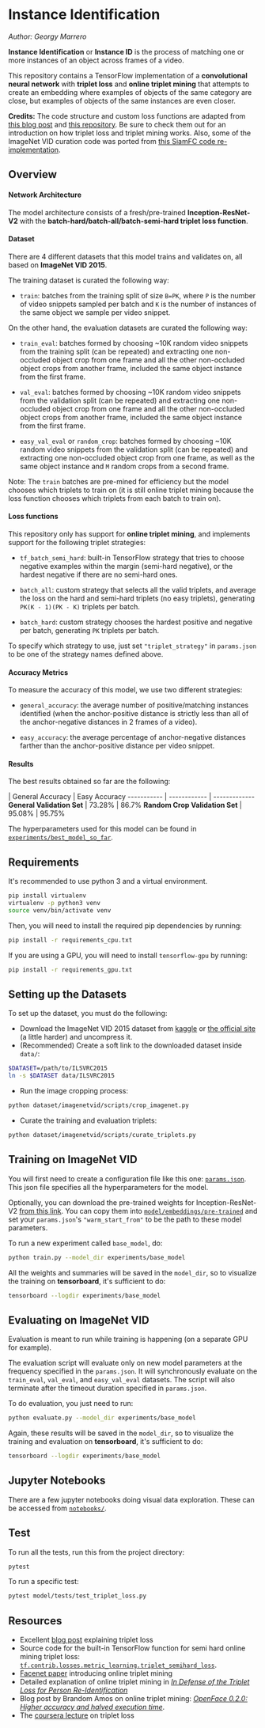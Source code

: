 # Instance Identification
*Author: Georgy Marrero*

**Instance Identification** or **Instance ID** is the process of matching one or more instances of an object across frames of a video.

This repository contains a TensorFlow implementation of a **convolutional neural network** with **triplet loss** and **online triplet mining** that attempts to create an embedding where examples of objects of the same category are close, but examples of objects of the same instances are even closer.

**Credits:** The code structure and custom loss functions are adapted from [this blog post](https://omoindrot.github.io/triplet-loss) and [this repository](https://github.com/omoindrot/tensorflow-triplet-loss). Be sure to check them out for an introduction on how triplet loss and triplet mining works. Also, some of the ImageNet VID curation code was ported from [this SiamFC code re-implementation](https://github.com/bilylee/SiamFC-TensorFlow).

## Overview

#### Network Architecture

The model architecture consists of a fresh/pre-trained **Inception-ResNet-V2** with the **batch-hard/batch-all/batch-semi-hard triplet loss function**.

#### Dataset

There are 4 different datasets that this model trains and validates on, all based on **ImageNet VID 2015**.

The training dataset is curated the following way:

- `train`: batches from the training split of size `B=PK`, where `P` is the number of video snippets sampled per batch and `K` is the number of instances of the same object we sample per video snippet.

On the other hand, the evaluation datasets are curated the following way:

- `train_eval`: batches formed by choosing ~10K random video snippets from the training split (can be repeated) and extracting one non-occluded object crop from one frame and all the other non-occluded object crops from another frame, included the same object instance from the first frame.

- `val_eval`: batches formed by choosing ~10K random video snippets from the validation split (can be repeated) and extracting one non-occluded object crop from one frame and all the other non-occluded object crops from another frame, included the same object instance from the first frame.

- `easy_val_eval` or `random_crop`: batches formed by choosing ~10K random video snippets from the validation split (can be repeated) and extracting one non-occluded object crop from one frame, as well as the same object instance and `M` random crops from a second frame.

Note: The `train` batches are pre-mined for efficiency but the model chooses which triplets to train on (it is still online triplet mining because the loss function chooses which triplets from each batch to train on).

#### Loss functions

This repository only has support for **online triplet mining**, and implements support for the following triplet strategies:

- `tf_batch_semi_hard`: built-in TensorFlow strategy that tries to choose negative examples within the margin (semi-hard negative), or the hardest negative if there are no semi-hard ones.

- `batch_all`: custom strategy that selects all the valid triplets, and average the loss on the hard and semi-hard triplets (no easy triplets), generating `PK(K - 1)(PK - K)` triplets per batch.

- `batch_hard`: custom strategy chooses the hardest positive and negative per batch, generating `PK` triplets per batch.

To specify which strategy to use, just set ``"triplet_strategy"`` in `params.json` to be one of the strategy names defined above.


#### Accuracy Metrics

To measure the accuracy of this model, we use two different strategies:

- `general_accuracy`: the average number of positive/matching instances identified (when the anchor-positive distance is strictly less than all of the anchor-negative distances in 2 frames of a video).

- `easy_accuracy`: the average percentage of anchor-negative distances farther than the anchor-positive distance per video snippet.

#### Results

The best results obtained so far are the following:

 | General Accuracy | Easy Accuracy
----------- | ------------ | -------------
**General Validation Set** | 73.28% | 86.7%
**Random Crop Validation Set** | 95.08% | 95.75%

The hyperparameters used for this model can be found in [`experiments/best_model_so_far`](experiments/best_model_so_far).

## Requirements

It's recommended to use python 3 and a virtual environment.

```bash
pip install virtualenv
virtualenv -p python3 venv
source venv/bin/activate venv
```

Then, you will need to install the required pip dependencies by running:

```bash
pip install -r requirements_cpu.txt
```

If you are using a GPU, you will need to install `tensorflow-gpu` by running:
```bash
pip install -r requirements_gpu.txt
```

## Setting up the Datasets

To set up the dataset, you must do the following:

- Download the ImageNet VID 2015 dataset from [kaggle](https://www.kaggle.com/c/imagenet-object-detection-from-video-challenge/data) or [the official site](http://image-net.org/challenges/LSVRC/2015/) (a little harder) and uncompress it.
- (Recommended) Create a soft link to the downloaded dataset inside `data/`:
```bash
$DATASET=/path/to/ILSVRC2015
ln -s $DATASET data/ILSVRC2015
```

- Run the image cropping process:
```bash
python dataset/imagenetvid/scripts/crop_imagenet.py
```

- Curate the training and evaluation triplets:
```bash
python dataset/imagenetvid/scripts/curate_triplets.py
```

## Training on ImageNet VID

You will first need to create a configuration file like this one: [`params.json`](experiments/base_model/params.json). This json file specifies all the hyperparameters for the model.

Optionally, you can download the pre-trained weights for Inception-ResNet-V2 [from this link](http://download.tensorflow.org/models/inception_resnet_v2_2016_08_30.tar.gz). You can copy them into [`model/embeddings/pre-trained`](model/embeddings/pre-trained) and set your `params.json`'s `"warm_start_from"` to be the path to these model parameters.

To run a new experiment called `base_model`, do:
```bash
python train.py --model_dir experiments/base_model
```

All the weights and summaries will be saved in the `model_dir`, so to visualize the training on **tensorboard**, it's sufficient to do:

```bash
tensorboard --logdir experiments/base_model
```


## Evaluating on ImageNet VID

Evaluation is meant to run while training is happening (on a separate GPU for example).

The evaluation script will evaluate only on new model parameters at the frequency specified in the `params.json`. It will synchronously evaluate on the `train_eval`, `val_eval`, and `easy_val_eval` datasets. The script will also terminate after the timeout duration specified in `params.json`.

To do evaluation, you just need to run:

```bash
python evaluate.py --model_dir experiments/base_model
```

Again, these results will be saved in the `model_dir`, so to visualize the training and evaluation on **tensorboard**, it's sufficient to do:

```bash
tensorboard --logdir experiments/base_model
```

## Jupyter Notebooks

There are a few jupyter notebooks doing visual data exploration. These can be accessed from [`notebooks/`](notebooks).


## Test

To run all the tests, run this from the project directory:
```bash
pytest
```

To run a specific test:
```bash
pytest model/tests/test_triplet_loss.py
```


## Resources

- Excellent [blog post][blog] explaining triplet loss
- Source code for the built-in TensorFlow function for semi hard online mining triplet loss: [`tf.contrib.losses.metric_learning.triplet_semihard_loss`][tf-triplet-loss].
- [Facenet paper][facenet] introducing online triplet mining
- Detailed explanation of online triplet mining in [*In Defense of the Triplet Loss for Person Re-Identification*][in-defense]
- Blog post by Brandom Amos on online triplet mining: [*OpenFace 0.2.0: Higher accuracy and halved execution time*][openface-blog].
- The [coursera lecture][coursera] on triplet loss


[blog]: https://omoindrot.github.io/triplet-loss
[triplet-types-img]: https://omoindrot.github.io/assets/triplet_loss/triplets.png
[triplet-loss-img]: https://omoindrot.github.io/assets/triplet_loss/triplet_loss.png
[online-triplet-loss-img]: https://omoindrot.github.io/assets/triplet_loss/online_triplet_loss.png
[embeddings-img]: https://omoindrot.github.io/assets/triplet_loss/embeddings.png
[embeddings-gif]: https://omoindrot.github.io/assets/triplet_loss/embeddings.gif
[openface-blog]: http://bamos.github.io/2016/01/19/openface-0.2.0/
[facenet]: https://arxiv.org/abs/1503.03832
[in-defense]: https://arxiv.org/abs/1703.07737
[tf-triplet-loss]: https://www.tensorflow.org/api_docs/python/tf/contrib/losses/metric_learning/triplet_semihard_loss
[coursera]: https://www.coursera.org/learn/convolutional-neural-networks/lecture/HuUtN/triplet-loss
